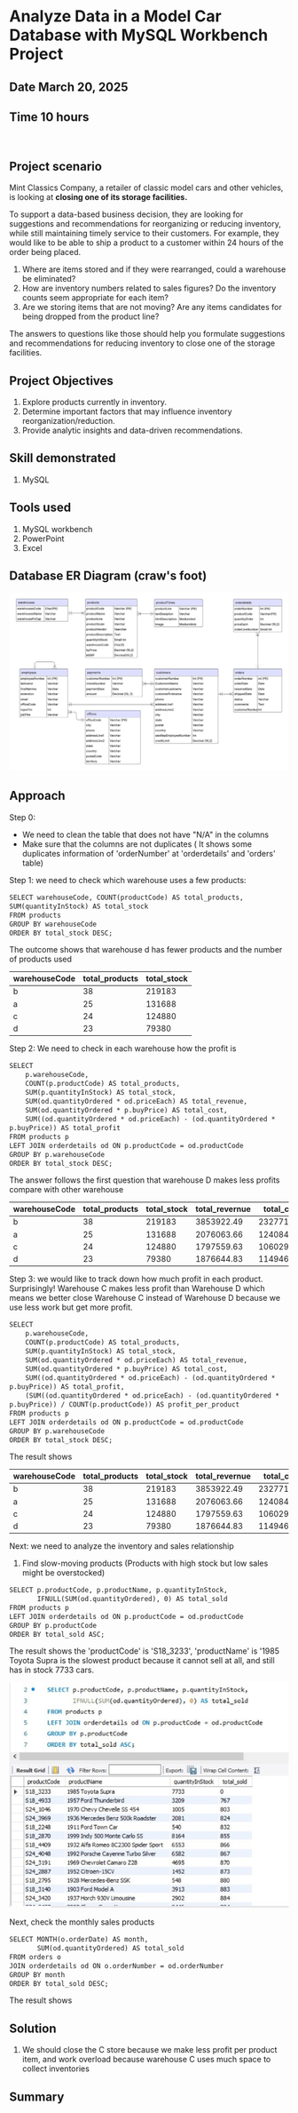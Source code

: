 # Analyze Data in a Model Car Database with MySQL Workbench Project
## Date March 20, 2025
## Time 10 hours
<br/>

## Project scenario
Mint Classics Company, a retailer of classic model cars and other vehicles, is looking at <strong>closing one of its storage facilities.</strong>

To support a data-based business decision, they are looking for suggestions and recommendations for reorganizing or reducing inventory, while still maintaining timely service to their customers. For example, they would like to be able to ship a product to a customer within 24 hours of the order being placed.

1) Where are items stored and if they were rearranged, could a warehouse be eliminated?
2) How are inventory numbers related to sales figures? Do the inventory counts seem appropriate for each item?
3) Are we storing items that are not moving? Are any items candidates for being dropped from the product line?

The answers to questions like those should help you formulate suggestions and recommendations for reducing inventory to close one of the storage facilities. 

## Project Objectives

1. Explore products currently in inventory.
2. Determine important factors that may influence inventory reorganization/reduction.
3. Provide analytic insights and data-driven recommendations.

## Skill demonstrated
1. MySQL

## Tools used
1. MySQL workbench
2. PowerPoint
3. Excel
   
## Database ER Diagram (craw's foot)
![ER diagran](https://github.com/nanpiyaporn/ModelCarMySQL/blob/main/Database%20ER%20diagram%20(crow's%20foot).jpeg)

## Approach
Step 0: 
- We need to clean the table that does not have "N/A" in the columns
- Make sure that the columns are not duplicates ( It shows some duplicates information of 'orderNumber' at 'orderdetails' and 'orders' table) 
       
Step 1: we need to check which warehouse uses a few products:

```mysql
SELECT warehouseCode, COUNT(productCode) AS total_products, SUM(quantityInStock) AS total_stock
FROM products
GROUP BY warehouseCode
ORDER BY total_stock DESC;
```
The outcome shows that warehouse d has fewer products and the number of products used

| warehouseCode  | total_products  | total_stock |
| ------------- | ------------- | ------------- |
| b  | 38  | 219183 |
| a | 25  | 131688 |
| c  | 24 | 124880  |
| d  | 23  | 79380  |

Step 2: We need to check in each warehouse how the profit is

```mysql
SELECT 
    p.warehouseCode, 
    COUNT(p.productCode) AS total_products, 
    SUM(p.quantityInStock) AS total_stock, 
    SUM(od.quantityOrdered * od.priceEach) AS total_revenue,
    SUM(od.quantityOrdered * p.buyPrice) AS total_cost,
    SUM((od.quantityOrdered * od.priceEach) - (od.quantityOrdered * p.buyPrice)) AS total_profit
FROM products p
LEFT JOIN orderdetails od ON p.productCode = od.productCode
GROUP BY p.warehouseCode
ORDER BY total_stock DESC;
```
The answer follows the first question that warehouse D makes less profits compare with other warehouse

| warehouseCode  | total_products  | total_stock | total_revernue | total_cost | total_profit |
| ------------- | ------------- | ------------- | ------------- | ------------- | ------------- |
| b  | 38  | 219183 | 3853922.49|2327710.29 |1526212.20 |
| a | 25  | 131688 |2076063.66 |1240847.65 | 835216.01|
| c  | 24 | 124880  | 1797559.63| 1060291.30|737268.33 | 
| d  | 23  | 79380  | 1876644.83|1149461.12 | 727183.71|

Step 3: we would like to track down how much profit in each product.
Surprisingly! Warehouse C makes less profit than Warehouse D which means we better close Warehouse C  instead of Warehouse D because we use less work but get more profit.

```mysql
SELECT 
    p.warehouseCode, 
    COUNT(p.productCode) AS total_products, 
    SUM(p.quantityInStock) AS total_stock, 
    SUM(od.quantityOrdered * od.priceEach) AS total_revenue,
    SUM(od.quantityOrdered * p.buyPrice) AS total_cost,
    SUM((od.quantityOrdered * od.priceEach) - (od.quantityOrdered * p.buyPrice)) AS total_profit,
    (SUM((od.quantityOrdered * od.priceEach) - (od.quantityOrdered * p.buyPrice)) / COUNT(p.productCode)) AS profit_per_product
FROM products p
LEFT JOIN orderdetails od ON p.productCode = od.productCode
GROUP BY p.warehouseCode
ORDER BY total_stock DESC;
```
The result shows

| warehouseCode  | total_products  | total_stock | total_revernue | total_cost | total_profit |profilt_per_product |
| ------------- | ------------- | ------------- | ------------- | ------------- | ------------- | ------------- |
| b  | 38  | 219183 | 3853922.49|2327710.29 |1526212.20 | 1509.606528 |
| a | 25  | 131688 |2076063.66 |1240847.65 | 835216.01| 1201.749655 |
| c  | 24 | 124880  | 1797559.63| 1060291.30|737268.33 | 1122.174018 |
| d  | 23  | 79380  | 1876644.83|1149461.12 | 727183.71| 1146.977461 |

Next: we need to analyze the inventory and sales relationship
1. Find slow-moving products (Products with high stock but low sales might be overstocked)
```mysql
SELECT p.productCode, p.productName, p.quantityInStock, 
       IFNULL(SUM(od.quantityOrdered), 0) AS total_sold
FROM products p
LEFT JOIN orderdetails od ON p.productCode = od.productCode
GROUP BY p.productCode
ORDER BY total_sold ASC;
```
The result shows the 'productCode' is 'S18_3233', 'productName' is '1985 Toyota Supra is the slowest product because it cannot sell at all, and still has in stock 7733 cars.


![slow sale](https://github.com/nanpiyaporn/ModelCarMySQL/blob/main/slowsale.jpg)

Next, check the monthly sales products
```mysql
SELECT MONTH(o.orderDate) AS month, 
       SUM(od.quantityOrdered) AS total_sold
FROM orders o
JOIN orderdetails od ON o.orderNumber = od.orderNumber
GROUP BY month
ORDER BY total_sold DESC;
```
The result shows

## Solution
1. We should close the C store because we make less profit per product item, and work overload because warehouse C uses much space to collect inventories

## Summary

